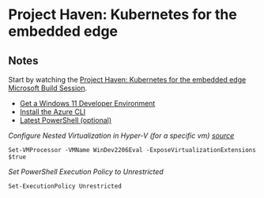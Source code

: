 # Project Haven: Kubernetes for the embedded edge

## Notes

Start by watching the [Project Haven: Kubernetes for the embedded edge Microsoft Build Session](https://mybuild.microsoft.com/en-US/sessions/d0cb7a1c-3c05-4497-8734-879fbc4fde60?source=sessions).

- [Get a Windows 11 Developer Environment](https://developer.microsoft.com/en-us/windows/downloads/virtual-machines/)
- [Install the Azure CLI](https://aka.ms/installazurecliwindows)
- [Latest PowerShell (optional)](https://aka.ms/pswindows)

*Configure Nested Virtualization in Hyper-V (for a specific vm) [source](https://docs.microsoft.com/en-us/virtualization/hyper-v-on-windows/user-guide/nested-virtualization)*

```
Set-VMProcessor -VMName WinDev2206Eval -ExposeVirtualizationExtensions $true
```

*Set PowerShell Execution Policy to Unrestricted*

```
Set-ExecutionPolicy Unrestricted
```
